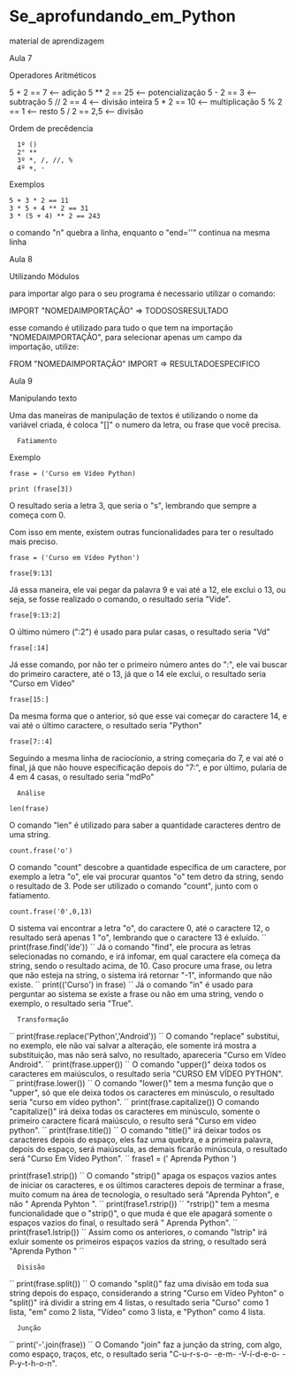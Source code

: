 # Se_aprofundando_em_Python
 material de aprendizagem 

Aula 7

Operadores Aritméticos

   5 + 2 == 7 <-- adição              5 ** 2 == 25 <-- potencialização
   5 - 2 == 3 <-- subtração             5 // 2 == 4 <-- divisão inteira
   5 * 2 == 10 <-- multiplicação            5 % 2 == 1 <-- resto
   5 / 2 == 2,5 <-- divisão

Ordem de precêdencia 

      1º ()
      2° **
      3º *, /, //, %
      4º +, -

Exemplos

    5 + 3 * 2 == 11
    3 * 5 + 4 ** 2 == 31
    3 * (5 + 4) ** 2 == 243

   o comando "n\" quebra a linha, enquanto o "end=''" continua na mesma linha

Aula 8

Utilizando Módulos

para importar algo para o seu programa é necessario utilizar o comando:

IMPORT "NOMEDAIMPORTAÇÃO" => TODOSOSRESULTADO

esse comando é utilizado para tudo o que tem na importação "NOMEDAIMPORTAÇÃO", para selecionar apenas um campo da importação, utilize:

FROM "NOMEDAIMPORTAÇÃO" IMPORT => RESULTADOESPECIFICO

Aula 9

Manipulando texto

   Uma das maneiras de manipulação de textos é utilizando o nome da variável criada, é coloca "[]" o numero da letra, ou frase que você precisa.

      Fatiamento

   Exemplo
```
frase = ('Curso em Vídeo Python)
               
print (frase[3])
```
   O resultado seria a letra 3, que seria o "s", lembrando que sempre a começa com 0.

   Com isso em mente, existem outras funcionalidades para ter o resultado mais preciso.
```
frase = ('Curso em Vídeo Python')

frase[9:13]
```
   Já essa maneira, ele vai pegar da palavra 9 e vai até a 12, ele exclui o 13, ou seja, se fosse realizado o comando, o resultado seria "Víde".
```
frase[9:13:2]
```

   O último número (":2") é usado para pular casas, o resultado seria "Vd"

```
frase[:14]
```

   Já esse comando, por não ter o primeiro número antes do ":", ele vai buscar do primeiro caractere, até o 13, já que o 14 ele exclui, o resultado seria "Curso em Vídeo"

```
frase[15:]
```
   Da mesma forma que o anterior, só que esse vai começar do caractere 14, e vai até o último caractere, o resultado seria "Python"
```
frase[7::4]
```
   Seguindo a mesma linha de raciocíonio, a string começaria do 7, e vai até o final, já que não houve específicação depois do "7:", e por último, pularia de 4 em 4 casas, o resultado seria "mdPo"

      Análise
```
len(frase)
```
   O comando "len" é utilizado para saber a quantidade caracteres dentro de uma string.
```
count.frase('o')
```
   O comando "count" descobre a quantidade específica de um caractere, por exemplo a letra "o", ele vai procurar quantos "o" tem detro da string, sendo o resultado de 3.
      Pode ser utilizado o comando "count", junto com o fatiamento.
```
count.frase('0',0,13)
```
   O sistema vai encontrar a letra "o", do caractere 0, até o caractere 12, o resultado será apenas 1 "o", lembrando que o caractere 13 é exluído. 
´´
print(frase.find('íde'))
´´
   Já o comando "find", ele procura as letras selecionadas no comando, e irá infomar, em qual caractere ela começa da string, sendo o resultado acima, de 10.
      Caso procure uma frase, ou letra que não esteja na string, o sistema irá retornar "-1", informando que não existe.
´´
print(('Curso') in frase)
´´
   Já o comando "in" é usado para perguntar ao sistema se existe a frase ou não em uma string, vendo o exemplo, o resultado seria "True".

      Transformação
´´
print(frase.replace('Python','Android'))
´´
   O comando "replace" substitui, no exemplo, ele não vai salvar a alteração, ele somente irá mostra a substituição, mas não será salvo, no resultado, apareceria "Curso em Vídeo Android".
´´
print(frase.upper())
´´
   O comando "upper()" deixa todos os caracteres em maiúsculos, o resultado seria "CURSO EM VÍDEO PYTHON".
´´
print(frase.lower())
´´
   O comando "lower()" tem a mesma função que o "upper", só que ele deixa todos os caracteres em minúsculo, o resultado seria "curso em vídeo python".
´´
print(frase.capitalize())
   O comando "capitalize()" irá deixa todas os caracteres em minúsculo, somente o primeiro caractere ficará maiúsculo, o resulto será "Curso em vídeo python".
´´
print(frase.title())
´´
   O comando "title()" irá deixar todos os caracteres depois do espaço, eles faz uma quebra, e a primeira palavra, depois do espaço, será maiúscula, as demais ficarão minúscula, o resultado será "Curso Em Vídeo Python".
´´
frase1 = ('   Aprenda Python   ')

print(frase1.strip())
´´
   O comando "strip()" apaga os espaços vazios antes de iniciar os caracteres, e os últimos caracteres depois de terminar a frase, muito comum na área de tecnologia, o resultado será "Aprenda Pyhton", e não "   Aprenda Pyhton   ".
´´
print(frase1.rstrip())
´´
   "rstrip()" tem a mesma funcionalidade que o "strip()", o que muda é que ele apagará somente o espaços vazios do final, o resultado será "   Aprenda Python".
´´
print(frase1.lstrip())
´´
   Assim como os anteriores, o comando "lstrip" irá exluir somente os primeiros espaços vazios da string, o resultado será "Aprenda Python   "
´´

      Disisão

´´
print(frase.split())
´´
O comando "split()" faz uma divisão em toda sua string depois do espaço, considerando a string "Curso em Vídeo Pyhton" o "split()" irá dividir a string em 4 listas, o resultado seria "Curso" como 1 lista, "em" como 2 lista, "Vídeo" como 3 lista, e "Python" como 4 lista.

      Junção

´´
print('-'.join(frase))
´´
   O Comando "join" faz a junção da string, com algo, como espaço, traços, etc, o resultado seria "C-u-r-s-o- -e-m- -V-í-d-e-o- -P-y-t-h-o-n".